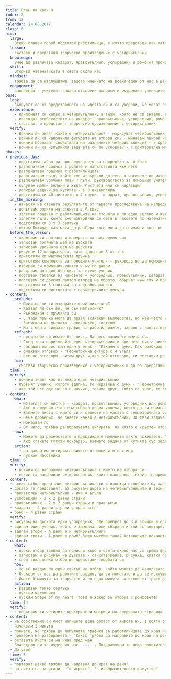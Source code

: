 ```yaml
---
title: План на Урок 8
index: 8
from: 12
calendar: 14.08.2017
class: 6
aims:
  large:
    Всеки славен герой подготвя работилница, в която представя как математиката присъства в неговото любимо занимание и участва в една такава работилница
  lesson:
    съставя и представя творческо произведение с четириъгълник
  knowledge:
    умее да различава квадрат, правоъгълник, успоредник и ромб от произволен четириъгълник
  skill:
    Открива математиката в света около нас
  mindset:
    трябва да се изслушваме, защото мнението на всеки един от нас е ценно
  engagement:
    завладява - учителят задава отворени въпроси и окуражава учениците да повдигат допълнителни въпроси
base:
  look:
    вълнуват се от представянето на идеята си и са уверени, че могат се справят с тази задача и следващия път
  experience:
    - припомнят си какво е четириъгълник, а тези, които не са знаели, го научават
    - извеждат особеностите на квадрат, правоъгълник, успоредник, ромб и произволен четириъгълник
    - съставят и представят творческо произведение с четириъгълник
  verify:
    - Всички ли знаят какво е четириъгълник? - нарисуват четириъгълник на листа си и го вдигат високо. Вдигам един ученик да го изкаже с думи. - в началото на часа
    - Всички ли са направили фигурата на отбора си? - минавам покрай четирите отбора - в края на изследването
    - всички познават свойствата на различните четириъгълници? - в края на разяснението
    - всички ли са изпълнили задачата си по условие? - с критериална матрица - в края на разяснението
phases:
- previous_day:
    - подготвям табло за проследяването nа напредъка за А клас
    - разпечатвам графика с ролите и напътствията към него
    - разпечатвам графика с работилниците
    - разпечатвам пътя, който сме извървяли до сега в часовете по математика
    - разпечатвам урочния план 7 пъти, ръководството за помощник учителя 6 пъти и критериалната матрица 8 пъти - по 2 за всеки от 3-те класа + 2 за посетители
    - купувам малки зелени и жълти листчета или си нарязвам
    - копирам задачи за кутиите - в 3 екземпляра
    - подготвям си 40 листчета в 4 групи - квадрат, правоъгълник, успоредник и ромб
  in_the_morning:
    - нанасям на стената резултатите от първото проследяване на напредъка в Б и В клас и залепям това за А клас
    - допълвам ролите на стената в А клас
    - залепям графика с работилниците на стената и по едно зелено и жълто листче за всеки
    - залепям пътя, който сме извървяли до сега в часовете по математика и областите, през които сме преминали на стената
    - подготвям си 3 х 3 свитъка
    - питам Божидар как мога да разбера кого мога да снимам и кого не
  before_the_lesson:
    - включвам си лаптопа и камерата на последния чин
    - записвам голямата цел на дъската
    - записвам урочната цел на дъската
    - рисувам 12 квадратчета, като запълвам 8 от тях
    - приготвям си магическата пръчка
    - приготвям комплекта за помощник-учителя - ръководство за помощник-учителя и урочен план с критериална матрица
    - избирам си помощник-учител и му го давам
    - раздавам по един бял лист за всеки ученик
    - поставям табелки на чиновете - успоредник, правоъгълник, квадрат, ромб
    - поставям си другия лаптоп отпред на бюрото, обърнат към тях и приготвям хронометър
    - подготвям си 3 свитъка за задълбочаването
    - подготвям си листчетата с геометричните фигури
- content:
    prelude:
      - Приятно ли си изкарахте почивните дни?
      - Казвал ли съм ви, че съм магьосник?
      - Ръкомахам с пръчката си
      - С тази пръчка мога да правя всякакви вълчебства, но най-често използвам три - за щастие, за сприятеляване и за любопитство. Тази седмица реших да зарадвам четирима от вас, като ги посветя във вълшебното изкуство на учителя магьосник. Те ще получат титлата магьосник помощник-учител, както и много рядък магически артефакт наречен урочен план. В света съществуват само два такива урочни плана - един в мен и един в него. Единствено аз и помощник-учителя ще разполагаме с пълното знание за това, което ни очаква в урока за деня и заедно ще проверяваме дали сме постигнали целите за урока. Днес предложих тази възможност на .............. Само той знае защо съм избрал именно него и утре ще трябва по същия признак, двамата с него заедно да изберем следващия магьосник помощник-учител. Ще седне до него и ще му предаде това апокрифно знание на толтеките. Знаете ли какво е апокрифен? А знаете ли кои са толтеките? Проучете тези две думи, защото в тях се крие много магия. Можете да ги обсъдите и с учител по български език или история, както и с ваш познат.
      - Записвам на дъската - апокривен, толтеки
      - На стената виждате график за работилниците, заедно с напътствия към него. Трябва да го попълните до края на деня, защото след часовете ще мина пак от тук и ще планирам големия петъчен ден на работилниците по този график.
    refresh:
      - пред себе си имате бял лист. На него напишете името си.
      - След това нарисувайте един четириъгълник и вдигнете листа високо, така че да мога да го видя ясно
      - задавам въпрос към един ученик - "Изкажи с думи. Как разбираш понятието четириъгълник?"
      - очакван отговор - "Геометрична фигура с 4 ъгъла"
      - ако не отговори, питам друг и ако той отговори, ги поставям да седнат един до друг, за да си помагат
    aim:
      състави творческо произведение с четириъгълник и да го представи пред публика
  time: 7
  verify:
    - всички знаят как изглежда един четириъгълник
    - първият ученик, когото вдигна, го изразява с думи - "Геометрична фигура с 4 ъгъла"
    - ако той все още не го е научил, тогава друг, който го знае, се съгласява да седнат заедно и да му го обясни
- content:
    what:
      - Изтеглят си листче - квадрат, правоъгълник, успоредник или ромб
      - Ако в предния етап съм събрал двама човека, които да си помагат, не ги разделям
      - Вземете листа с името си и седнете на масата с геометричната си фигура
      - Вече проверих, че знаете какво е четириъгълник. За тази задача ще разполагате с четириъгълник, изграден от моливи и ластици.
      - Показвам го
      - От него, трябва да образувате фигурата, на която е кръстен отборът ви. В следващия етап на урока всеки отбор ще представи фигурата си и ще изведе характеристиките ѝ
    how:
      - Можете да размествате и придвиждате моливите както пожелаете. Можете да обсъждате вътре в отбора си и можете да минавате през другите отбори, за да видите какво правят те.
      - Ако станете готови по-бързо, вземете задача от кутията със задачи
    action:
      - раздавам им четириъгълниците от моливи и ластици
      - пускам часовника
  time: 6
  verify:
    - всички са направили четириъгълника с името на отбора си
    - някои са направили четириъгълник, който надгражда техния (например имат да направят успоредник, а са направили ромб, правоъгълник или квадрат) и могат да се обосноват - Това наистина ли е фигурата, на която е кръстен отборът ви? Какви са характеристиките на вашата фигура? Тази притежава ли ги? А притежава ли и допълнителни?
- content:
  - всеки отбор представя четириъгълника си и извежда основните му характеристики
  - докато го представят, аз рисувам дърво на четириъгълниците и техните характеристики
  - произволен четириъгълник - има 4 ъгъла
  - успоредник - 2 х 2 равни страни
  - правоъгълник - 2 х 2 равни страни и прав ъгъл
  - квадрат - 4 равни страни и прав ъгъл
  - ромб - 4 равни страни
  verify:
  - рисувам на дъската един успоредник. "Ще преброя до 3 и всички в един глас трябва да кажете каква е"
  - вдигам един ученик, който е замълчал или сбъркал и той го повтаря. Обосновава се защо е успоредник
  - вдигам втори - А дали е и четириъгълник?
  - вдигам трети - А дали е ромб? Защо мислиш така? Останалите покажете с палци дали сте съгласни.
- content:
    what:
    - всеки отбор трябва да помисли къде в света около нас се среща фигурата му и да състави стихотворение, рисунка, кратко представление или песен с нея
    - записвам и рисувам на дъската - стихотворение, рисунка, кратко представление или песен
    - след това всеки отбор ще представи творбата си
    how:
    - Ще ви раздам по един свитък на отбор, който можете да използвате по какъвто начин вие прецените
    - Очаквам от вас да работите заедно, да си помагате и да се изслушвате, защото мнението на всеки в отбора ви е ценно и може да се превърне в ядрото на вашата обща творба
    - Имате 8 минути за творчесто и по една минута за всеки от трите отбора да представяне.
    action:
    - раздавам трите свитъка
    - пускам часовника
    - пускам Shape of my heart (това е жокер за отбора с ромбовете)
  time: 14
  verify:
    - попълвам си четирите критериални матрици на следващата страница - по една за всеки отбор
- content:
  - на собствения си лист напишете една област от живота ни, в която открихте математиката
  - изчаквам 1 минута
  - помнете, че трябва да попълните графика за работилниците до края на деня
  - проверка на разбирането - "Какво трябва да направите до края на деня?"
  - оставете листа си на чина пред мен
  - Благодаря ви за чудесния час. ...... Поздравявам за нещо положително, което са направили през часа.
  - До утре
  time: 3
  verify:
  - повтарят какво трябва да направят до края на деня?
  - на листа са записали - "в игрите", "в изобразителното изкуство"
---
```

